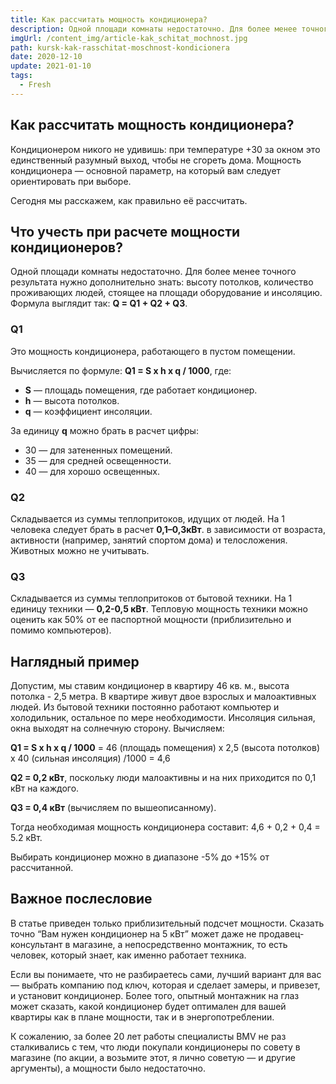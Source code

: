 ```yaml
---
title: Как рассчитать мощность кондиционера?
description: Одной площади комнаты недостаточно. Для более менее точного результата нужно дополнительно знать высоту потолков, количество проживающих людей, стоящее на площади оборудование и инсоляцию. Формула выглядит так - Q = Q1 + Q2 + Q3.
imgUrl: /content_img/article-kak_schitat_mochnost.jpg
path: kursk-kak-rasschitat-moschnost-kondicionera
date: 2020-12-10
update: 2021-01-10
tags:
  - Fresh
---
```


## Как рассчитать мощность кондиционера?

Кондиционером никого не удивишь: при температуре +30 за окном это единственный разумный выход, чтобы не сгореть дома. Мощность кондиционера — основной параметр, на который вам следует ориентировать при выборе.

Сегодня мы расскажем, как правильно её рассчитать.

## Что учесть при расчете мощности кондиционеров?

Одной площади комнаты недостаточно. Для более менее точного результата нужно дополнительно знать: высоту потолков, количество проживающих людей, стоящее на площади оборудование и инсоляцию. Формула выглядит так: **Q = Q1 + Q2 + Q3**.

### Q1

Это мощность кондиционера, работающего в пустом помещении.

Вычисляется по формуле: **Q1 = S x h x q / 1000**, где:

- **S** — площадь помещения, где работает кондиционер.
- **h** — высота потолков.
- **q** — коэффициент инсоляции.

За единицу **q** можно брать в расчет цифры:

- 30 — для затененных помещений.
- 35 — для средней освещенности.
- 40 — для хорошо освещенных.

### Q2

Складывается из суммы теплопритоков, идущих от людей. На 1 человека следует брать 
в расчет **0,1–0,3кВт**. в зависимости от возраста, активности (например, занятий спортом дома) 
и телосложения. Животных можно не учитывать.

### Q3

Складывается из суммы теплопритоков от бытовой техники. На 1 единицу техники — **0,2-0,5 кВт**.
Тепловую мощность техники можно оценить как 50% от ее паспортной мощности 
(приблизительно и помимо компьютеров).

## Наглядный пример

Допустим, мы ставим кондиционер в квартиру 46 кв. м., высота потолка - 2,5 метра. 
В квартире живут двое взрослых и малоактивных людей. Из бытовой техники постоянно 
работают компьютер и холодильник, остальное по мере необходимости. Инсоляция сильная, 
окна выходят на солнечную сторону. Вычисляем:

**Q1 = S x h x q / 1000** = 46 (площадь помещения) х 2,5 (высота потолков) х 40 (сильная инсоляция) /1000 = 4,6

**Q2 = 0,2 кВт**, поскольку люди малоактивны и на них приходится по 0,1 кВт на каждого.

**Q3 = 0,4 кВт** (вычисляем по вышеописанному).

Тогда необходимая мощность кондиционера составит: 4,6 + 0,2 + 0,4 = 5.2 кВт.

Выбирать кондиционер можно в диапазоне -5% до +15% от рассчитанной.

## Важное послесловие

В статье приведен только приблизительный подсчет мощности. Сказать точно “Вам нужен кондиционер на 5 кВт” может даже не продавец-консультант в магазине, а непосредственно монтажник, то есть человек, который знает, как именно работает техника.

Если вы понимаете, что не разбираетесь сами, лучший вариант для вас — выбрать компанию под ключ, которая и сделает замеры, и привезет, и установит кондиционер. Более того, опытный монтажник на глаз может сказать, какой кондиционер будет оптимален для вашей квартиры как в плане мощности, так и в энергопотреблении.

К сожалению, за более 20 лет работы специалисты BMV не раз сталкивались с тем, что люди покупали кондиционеры по совету в магазине (по акции, а возьмите этот, я лично советую — и другие аргументы), а мощности было недостаточно.